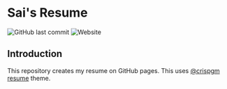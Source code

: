 # Sai's Resume

![GitHub last commit](https://img.shields.io/github/last-commit/KiranReddy0808/KiranReddy0808.github.io) ![Website](https://img.shields.io/website?url=https%3A%2F%2Fkiranreddy0808.github.io%2F)

## Introduction
This repository creates my resume on GitHub pages. This uses [@crispgm](https://github.com/crispgm) [resume](https://github.com/crispgm/resume) theme.

